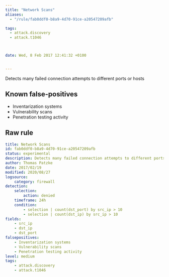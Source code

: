 ```yaml
---
title: "Network Scans"
aliases:
  - "/rule/fab0ddf0-b8a9-4d70-91ce-a20547209afb"

tags:
  - attack.discovery
  - attack.t1046



date: Wed, 8 Feb 2017 12:41:32 +0100


---
```


Detects many failed connection attempts to different ports or hosts

<!--more-->


## Known false-positives

* Inventarization systems
* Vulnerability scans
* Penetration testing activity




## Raw rule
```yaml
title: Network Scans
id: fab0ddf0-b8a9-4d70-91ce-a20547209afb
status: experimental
description: Detects many failed connection attempts to different ports or hosts
author: Thomas Patzke
date: 2017/02/19
modified: 2020/08/27
logsource:
    category: firewall
detection:
    selection:
        action: denied
    timeframe: 24h
    condition:
        - selection | count(dst_port) by src_ip > 10
        - selection | count(dst_ip) by src_ip > 10
fields:
    - src_ip
    - dst_ip
    - dst_port
falsepositives:
    - Inventarization systems
    - Vulnerability scans
    - Penetration testing activity
level: medium
tags:
    - attack.discovery
    - attack.t1046
```
